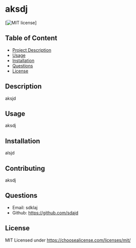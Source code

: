 
  # aksdj

  [![MIT license](https://img.shields.io/badge/License-MIT-blue.svg)]

  ## Table of Content
  - [Project Description](#Description)
  - [Usage](#Usage)
  - [Installation](#Installation)
  - [Questions](#Questions)
  - [License](#Questions)
  ## Description
  aksjd

  ## Usage
  aksdj
  
  ## Installation
  alsjd

  ## Contributing
  aksdj

  ## Questions
  - Email: sdklaj
  - Github: https://github.com/sdajd

  ## License  
  MIT
  Licensed under  https://choosealicense.com/licenses/mit/ 

